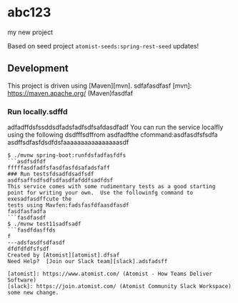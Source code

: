 # abc123
my new project

Based on seed project `atomist-seeds:spring-rest-seed`
updates!
## Development

This project is driven using [Maven][mvn].
sdfafasdfasf
[mvn]: https://maven.apache.org/ (Maven)fasdfaf

### Run locally.sdffd
adfadffdsfssddsdfadsfadfsdfsafdasdfadf
You can run the service localfly using the following dsdfffsdffrom asdfadfthe cfommand:asdfasdfsfsdfa
asdffsdfasfdsdfdsfaaaaaaaaaaaaaaaasdf
```ffsdfasdfasdfd
$ ./mvnw spring-boot:runfdsfadfasfdfs
```asdfsdfdf
fffffasdfadfsfasdfasfdsafadsfaff
### Run testsfdsadfdsadfsdf
asdfsaffsdfsdfsdfasdfafddfsadfdsf
This service comes with some rudimentary tests as a good starting
point for writing your own.  Use the followinfg command to exesadfasdffcute the
tests using Mavfen:fadsfasfdfaasdfasdf
fasdfasfadfa
```fasdfasdf
$ ./mvnw test11sadfsadf
```fasdfdasffds
f
---adsfasdfsdfasdf
dfdfdfdfsfsdf
Created by [Atomist][atomist].dfsaf
Need Help?  [Join our Slack team][slack].adsfadsff

[atomist]: https://www.atomist.com/ (Atomist - How Teams Deliver Software)
[slack]: https://join.atomist.com/ (Atomist Community Slack Workspace)
some new change.
